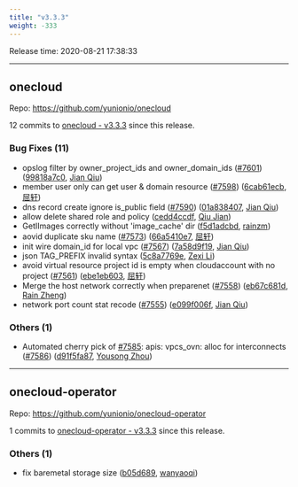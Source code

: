 ```yaml
---
title: "v3.3.3"
weight: -333
---
```


Release time: 2020-08-21 17:38:33

---
## onecloud

Repo: https://github.com/yunionio/onecloud

12 commits to [onecloud - v3.3.3] since this release.

### Bug Fixes (11)
- opslog filter by owner_project_ids and owner_domain_ids ([#7601](https://github.com/yunionio/onecloud/issues/7601)) ([99818a7c0](https://github.com/yunionio/onecloud/commit/99818a7c0fb66a3ab4eb83753407026cf592a6bd), [Jian Qiu](mailto:swordqiu@gmail.com))
- member user only can get user & domain resource ([#7598](https://github.com/yunionio/onecloud/issues/7598)) ([6cab61ecb](https://github.com/yunionio/onecloud/commit/6cab61ecb812eb3f6d05c22a82fcd97aec0ea4e3), [屈轩](mailto:qu_xuan@icloud.com))
- dns record create ignore is_public field ([#7590](https://github.com/yunionio/onecloud/issues/7590)) ([01a838407](https://github.com/yunionio/onecloud/commit/01a8384071c8b9448969ca14815c61907e063db4), [Jian Qiu](mailto:swordqiu@gmail.com))
- allow delete shared role and policy ([cedd4ccdf](https://github.com/yunionio/onecloud/commit/cedd4ccdfae91f7a7c105da942ccad3b173a79a2), [Qiu Jian](mailto:qiujian@yunionyun.com))
- GetIImages correctly without 'image_cache' dir ([f5d1adcbd](https://github.com/yunionio/onecloud/commit/f5d1adcbd0da4ff63d1a8de18e263cf2ab5aaaa9), [rainzm](mailto:mjoycarry@gmail.com))
- aovid duplicate sku name ([#7573](https://github.com/yunionio/onecloud/issues/7573)) ([66a5410e7](https://github.com/yunionio/onecloud/commit/66a5410e7d6850897f9ac73f941da1d9d32babe5), [屈轩](mailto:qu_xuan@icloud.com))
- init wire domain_id for local vpc ([#7567](https://github.com/yunionio/onecloud/issues/7567)) ([7a58d9f19](https://github.com/yunionio/onecloud/commit/7a58d9f197544a705c8c4709c2518a3813fcf0db), [Jian Qiu](mailto:swordqiu@gmail.com))
- json TAG_PREFIX invalid syntax ([5c8a7769e](https://github.com/yunionio/onecloud/commit/5c8a7769e30699c9f36705cf32d88ef286e801be), [Zexi Li](mailto:zexi.li@qq.com))
- avoid virtual resource project id is empty when cloudaccount with no project ([#7561](https://github.com/yunionio/onecloud/issues/7561)) ([ebe1eb603](https://github.com/yunionio/onecloud/commit/ebe1eb603bca2499f1a0f44ef90c4022c179fce9), [屈轩](mailto:qu_xuan@icloud.com))
- Merge the host network correctly when preparenet ([#7558](https://github.com/yunionio/onecloud/issues/7558)) ([eb67c681d](https://github.com/yunionio/onecloud/commit/eb67c681d342196231f19c799979023288048163), [Rain Zheng](mailto:mjoycarry@gmail.com))
- network port count stat recode ([#7555](https://github.com/yunionio/onecloud/issues/7555)) ([e099f006f](https://github.com/yunionio/onecloud/commit/e099f006fa83fbeec2c44a47fbf7a9d8f5d2dd71), [Jian Qiu](mailto:swordqiu@gmail.com))

### Others (1)
- Automated cherry pick of [#7585](https://github.com/yunionio/onecloud/issues/7585): apis: vpcs_ovn: alloc for interconnects ([#7586](https://github.com/yunionio/onecloud/issues/7586)) ([d91f5fa87](https://github.com/yunionio/onecloud/commit/d91f5fa87ea7e3cbcd602fa12ca9604f02fb18c6), [Yousong Zhou](mailto:yszhou4tech@gmail.com))

[onecloud - v3.3.3]: https://github.com/yunionio/onecloud/compare/v3.3.2...v3.3.3
---
## onecloud-operator

Repo: https://github.com/yunionio/onecloud-operator

1 commits to [onecloud-operator - v3.3.3] since this release.

### Others (1)
- fix baremetal storage size ([b05d689](https://github.com/yunionio/onecloud-operator/commit/b05d6895a2f5443bdda449082ba7909139269d0c), [wanyaoqi](mailto:wanyaoqi@yunionyun.com))

[onecloud-operator - v3.3.3]: https://github.com/yunionio/onecloud-operator/compare/v3.3.2...v3.3.3
